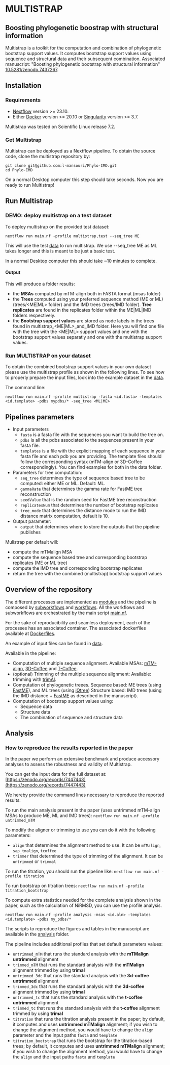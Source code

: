 # MULTISTRAP
## Boosting phylogenetic boostrap with structural information

Multistrap is a toolkit for the computation and combination of phylogenetic bootstrap support values.
It computes bootstrap support values using sequence and structural data and their subsequent combination.
Associated manuscript: "Boosting phylogenetic bootstrap with structural information" [10.5281/zenodo.7437267](https://zenodo.org/records/11187505).


## Installation 

### Requirements
- [Nextflow](https://www.nextflow.io/docs/latest/install.html) version >= 23.10.
- Either [Docker](https://docs.docker.com/engine/install/) version >= 20.10 or [Singularity](https://docs.sylabs.io/guides/3.5/user-guide/quick_start.html#) version >= 3.7.

Multistrap was tested on Scientific Linux release 7.2.

### Get Multistrap
Multistrap can be deployed as a Nextflow pipeline. 
To obtain the source code, clone the multistrap repository by: 
```
git clone git@github.com:l-mansouri/Phylo-IMD.git
cd Phylo-IMD
```
On a normal Desktop computer this step should take seconds.
Now you are ready to run Multistrap!

## Run Multistrap

### DEMO: deploy multistrap on a test dataset
To deploy multistrap on the provided test dataset: 

`nextflow run main.nf -profile multistrap,test --seq_tree ME`

This will use the test [data](https://github.com/l-mansouri/Phylo-IMD/tree/main/data) to run multistrap. 
We use --seq_tree ME as ML takes longer and this is meant to be just a basic test. 

In a normal Desktop computer this should take ~10 minutes to complete. 

#### Output
This will produce a folder results: 
 - the **MSAs** computed by mTM-align both in FASTA format (msas folder)
 - the **Trees**  computed using your preferred sequence method (ME or ML) (trees/<ME|ML> folder) and the IMD trees (trees/IMD folder). **Tree replicates** are found in the replicates folder within the ME|ML|IMD folders respectively.
 - the **Bootstrap support values** are stored as node labels in the trees found in multistrap_<ME|ML>_and_IMD folder. Here you will find one file with the tree with the <ME|ML> support values and one with the <IMD> bootstrap support values separatly and one with the multistrap support values.


### Run MULTISTRAP on your dataset

To obtain the combined bootstrap support values in your own dataset please use the multistrap profile as shown in the following lines. 
To see how to properly prepare the input files, look into the example dataset in the [data](https://github.com/l-mansouri/Phylo-IMD/tree/main/data). 

The command line: 

`nextflow run main.nf -profile multistrap -fasta <id.fasta> -templates <id.template> -pdbs mypdbs/* -seq_tree <ML|ME>`


## Pipelines parameters 
- Input parameters
    - `fasta` is a fasta file with the sequences you want to build the tree on. 
    - `pdbs` is all the pdbs associated to the sequences present in your fasta file. 
    - `templates` is a file with the explicit mapping of each sequence in your fasta file and each pdb you are providing.
      The template files should follow the corresponding syntax (mTM-align or 3D-Coffee correspondingly). You can find examples for both in the data folder.
- Parameters for tree computation:
    - `seq_tree` determines the type of sequence based tree to be computed: either ME or ML. Default: ML. 
    - `gammaRate` that determines the gamma rate for FastME tree reconstruction
    - `seedValue` that is the random seed for FastME tree reconstruction
    - `replicatesNum` that determines the number of bootstrap replicates
    - `tree_mode` that determines the distance mode to run the IMD distance matrix computation, default is 10.
- Output parameter:
    - `output` that determines where to store the outputs that the pipeline publishes


Mulistrap per default will: 
- compute the mTMalign MSA
- compute the sequence based tree and corresponding bootstrap replicates (ME or ML tree)
- compute the IMD tree and corresponding bootstrap replicates
- return the tree with the combined (multistrap) bootstrap support values



## Overview of the repository

The different processes are implemented as [modules](https://github.com/l-mansouri/Phylo-IMD/tree/main/modules) and the pipeline is composed by [subworkflows](https://github.com/l-mansouri/Phylo-IMD/tree/main/subworkflows) and [workflows](https://github.com/l-mansouri/Phylo-IMD/tree/main/workflows). All the workflows and subworkflows are orchestrated by the main script [main.nf](https://github.com/l-mansouri/Phylo-IMD/blob/main/main.nf).

For the sake of reproducibility and seamless deployment, each of the processes has an associated container. The associated dockerfiles available at [Dockerfiles](https://github.com/l-mansouri/Phylo-IMD/tree/main/Dockerfiles).

An example of input files can be found in [data](https://github.com/l-mansouri/Phylo-IMD/tree/main/data).

Available in the pipeline: 
- Computation of multiple sequence alignment.
  Available MSAs: [mTM-align](https://yanglab.qd.sdu.edu.cn/mTM-align/), [3D-Coffee](https://tcoffee.org/Projects/expresso/index.html) and [T-Coffee](https://github.com/cbcrg/tcoffee). 
- (optional) Trimming of the multiple sequence alignment: 
  Available: trimming with [trimAl](https://vicfero.github.io/trimal/). 
- Computation of phylogenetic treees. 
  Sequence based: ME trees (using [FastME](http://www.atgc-montpellier.fr/fastme/)), and ML trees (using [iQtree](http://www.iqtree.org/))
  Structure based: IMD trees (using the IMD distance + [FastME](http://www.atgc-montpellier.fr/fastme/) as described in the manuscript).
- Computation of bootstrap support values using: 
  - Sequence data 
  - Structure data 
  - The combination of sequence and structure data

## Analysis
### How to reproduce the results reported in the paper

In the paper we perform an extensive benchmark and produce accessory analyses to assess the robustness and validity of Multistrap. 

You can get the input data for the full dataset at: [https://zenodo.org/records/7447443](https://zenodo.org/records/7447443)

We hereby provide the command lines necessary to reproduce the reported results:

To run the main analysis present in the paper (uses untrimmed mTM-align MSAs to produce ME, ML and IMD trees):
`nextflow run main.nf -profile untrimmed_mTM`

To modify the aligner or trimming to use you can do it with the following parameters: 
  - `align` that determines the alignment method to use. It can be `mTMalign`, `sap_tmalign`, `tcoffee`
  - `trimmer` that determined the type of trimming of the alignment. It can be `untrimmed` or `trimmal`

To run the titration, you should run the pipeline like:
`nextflow run main.nf -profile titration`

To run bootstrap on titration trees:
`nextflow run main.nf -profile titration_bootstrap`

To compute extra statistics needed for the complete analysis shown in the paper, such as the calculation of NiRMSD, you can use the profile analysis.

`nextflow run main.nf -profile analysis -msas <id.aln> -templates <id.template> -pdbs my_pdbs/*`

The scripts to reproduce the figures and tables in the manuscript are available in the [analysis](https://github.com/l-mansouri/Phylo-IMD/tree/main/analysis) folder. 

The pipeline includes additional profiles that set default parameters values: 
- `untrimmed_mTM` that runs the standard analysis with the **mTMalign untrimmed** alignment
- `trimmed_mTM` that runs the standard analysis with the **mTMalign** alignment trimmed by using **trimal**
- `untrimmed_3dc` that runs the standard analysis with the **3d-coffee untrimmed** alignment
- `trimmed_3dc` that runs the standard analysis with the **3d-coffee** alignment trimmed by using **trimal**
- `untrimmed_tc` that runs the standard analysis with the **t-coffee untrimmed** alignment
- `trimmed_tc` that runs the standard analysis with the **t-coffee** alignment trimmed by using **trimal**
- `titration` that runs the titration analysis present in the paper; by default, it computes and uses **untrimmed mTMalign** alignment; if you wish to change the alignment method, you would have to change the `align` parameter and the input paths `fasta` and `template`
- `titration_bootstrap` that runs the bootstrap for the titration-based trees; by default, it computes and uses **untrimmed mTMalign** alignment; if you wish to change the alignment method, you would have to change the `align` and the input paths `fasta` and `template`

